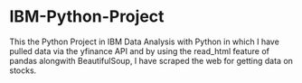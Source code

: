 # IBM-Python-Project
This the Python Project in IBM Data Analysis with Python in which I have pulled data via the yfinance API and by using the read_html feature of pandas alongwith BeautifulSoup, I have scraped the web for getting data on stocks.
